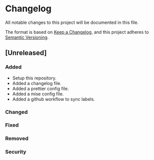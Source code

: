 # Changelog

All notable changes to this project will be documented in this file.

The format is based on [Keep a Changelog](https://keepachangelog.com/en/1.0.0/), and this project adheres to [Semantic Versioning](https://semver.org/spec/v2.0.0.html).

## [Unreleased]

### Added

- Setup this repository.
- Added a changelog file.
- Added a prettier config file.
- Added a mise config file.
- Added a github workflow to sync labels.

### Changed

### Fixed

### Removed

### Security
